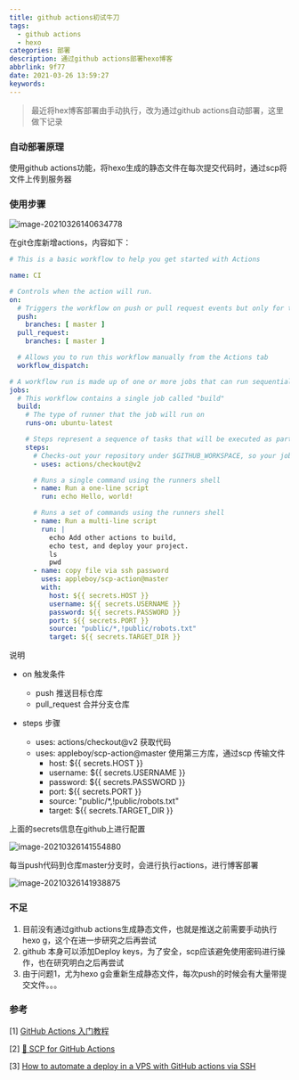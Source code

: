 ```yaml
---
title: github actions初试牛刀
tags:
  - github actions
  - hexo
categories: 部署
description: 通过github actions部署hexo博客
abbrlink: 9f77
date: 2021-03-26 13:59:27
keywords:
---
```


> 最近将hex博客部署由手动执行，改为通过github actions自动部署，这里做下记录

### 自动部署原理

使用github actions功能，将hexo生成的静态文件在每次提交代码时，通过scp将文件上传到服务器



### 使用步骤

![image-20210326140634778](https://oss.smart-lifestyle.cn/file/jl6ye.png)



在git仓库新增actions，内容如下：

```yaml
# This is a basic workflow to help you get started with Actions

name: CI

# Controls when the action will run. 
on:
  # Triggers the workflow on push or pull request events but only for the master branch
  push:
    branches: [ master ]
  pull_request:
    branches: [ master ]

  # Allows you to run this workflow manually from the Actions tab
  workflow_dispatch:

# A workflow run is made up of one or more jobs that can run sequentially or in parallel
jobs:
  # This workflow contains a single job called "build"
  build:
    # The type of runner that the job will run on
    runs-on: ubuntu-latest

    # Steps represent a sequence of tasks that will be executed as part of the job
    steps:
      # Checks-out your repository under $GITHUB_WORKSPACE, so your job can access it
      - uses: actions/checkout@v2

      # Runs a single command using the runners shell
      - name: Run a one-line script
        run: echo Hello, world!

      # Runs a set of commands using the runners shell
      - name: Run a multi-line script
        run: |
          echo Add other actions to build,
          echo test, and deploy your project.
          ls
          pwd
      - name: copy file via ssh password
        uses: appleboy/scp-action@master
        with:
          host: ${{ secrets.HOST }}
          username: ${{ secrets.USERNAME }}
          password: ${{ secrets.PASSWORD }}
          port: ${{ secrets.PORT }}
          source: "public/*,!public/robots.txt"
          target: ${{ secrets.TARGET_DIR }}

```

说明

* on 触发条件
  * push 推送目标仓库
  * pull_request 合并分支仓库

* steps 步骤
  * uses: actions/checkout@v2 获取代码
  * uses: appleboy/scp-action@master 使用第三方库，通过scp 传输文件
    * host: ${{ secrets.HOST }}
    * username: ${{ secrets.USERNAME }}
    *  password: ${{ secrets.PASSWORD }}
    * port: ${{ secrets.PORT }}
    *  source: "public/*,!public/robots.txt"
    *  target: ${{ secrets.TARGET_DIR }}
    
    

上面的secrets信息在github上进行配置



![image-20210326141554880](https://oss.smart-lifestyle.cn/file/oydi5.png)



每当push代码到仓库master分支时，会进行执行actions，进行博客部署

![image-20210326141938875](https://oss.smart-lifestyle.cn/file/jbae5.png)



### 不足

1. 目前没有通过github actions生成静态文件，也就是推送之前需要手动执行hexo g，这个在进一步研究之后再尝试
2. github 本身可以添加Deploy keys，为了安全，scp应该避免使用密码进行操作，也在研究明白之后再尝试
3. 由于问题1，尤为hexo g会重新生成静态文件，每次push的时候会有大量带提交文件。。。

### 参考

[1] [GitHub Actions 入门教程](http://www.ruanyifeng.com/blog/2019/09/getting-started-with-github-actions.html)

[2] [🚀 SCP for GitHub Actions](https://github.com/appleboy/scp-action)

[3] [How to automate a deploy in a VPS with GitHub actions via SSH](https://dev.to/miangame/how-to-automate-a-deploy-in-a-vps-with-github-actions-via-ssh-101e)

